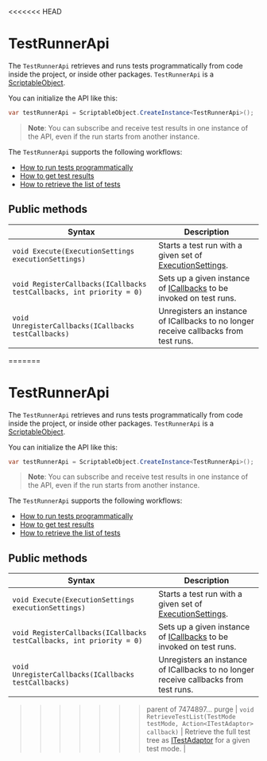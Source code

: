 <<<<<<< HEAD
# TestRunnerApi
The `TestRunnerApi` retrieves and runs tests programmatically from code inside the project, or inside other packages. `TestRunnerApi` is a [ScriptableObject](https://docs.unity3d.com/ScriptReference/ScriptableObject.html). 

You can initialize the API like this:

```c#
var testRunnerApi = ScriptableObject.CreateInstance<TestRunnerApi>();
```
> **Note**: You can subscribe and receive test results in one instance of the API, even if the run starts from another instance.

The `TestRunnerApi` supports the following workflows:
* [How to run tests programmatically](./extension-run-tests.md)
* [How to get test results](./extension-get-test-results.md)
* [How to retrieve the list of tests](./extension-retrieve-test-list.md)

## Public methods

| Syntax                                     | Description                                                  |
| ------------------------------------------ | ------------------------------------------------------------ |
| `void Execute(ExecutionSettings executionSettings)` | Starts a test run with a given set of [ExecutionSettings](./reference-execution-settings.md). |
| `void RegisterCallbacks(ICallbacks testCallbacks, int priority = 0)` | Sets up a given instance of [ICallbacks](./reference-icallbacks.md) to be invoked on test runs. |
| `void UnregisterCallbacks(ICallbacks testCallbacks)` | Unregisters an instance of ICallbacks to no longer receive callbacks from test runs. |
=======
# TestRunnerApi
The `TestRunnerApi` retrieves and runs tests programmatically from code inside the project, or inside other packages. `TestRunnerApi` is a [ScriptableObject](https://docs.unity3d.com/ScriptReference/ScriptableObject.html). 

You can initialize the API like this:

```c#
var testRunnerApi = ScriptableObject.CreateInstance<TestRunnerApi>();
```
> **Note**: You can subscribe and receive test results in one instance of the API, even if the run starts from another instance.

The `TestRunnerApi` supports the following workflows:
* [How to run tests programmatically](./extension-run-tests.md)
* [How to get test results](./extension-get-test-results.md)
* [How to retrieve the list of tests](./extension-retrieve-test-list.md)

## Public methods

| Syntax                                     | Description                                                  |
| ------------------------------------------ | ------------------------------------------------------------ |
| `void Execute(ExecutionSettings executionSettings)` | Starts a test run with a given set of [ExecutionSettings](./reference-execution-settings.md). |
| `void RegisterCallbacks(ICallbacks testCallbacks, int priority = 0)` | Sets up a given instance of [ICallbacks](./reference-icallbacks.md) to be invoked on test runs. |
| `void UnregisterCallbacks(ICallbacks testCallbacks)` | Unregisters an instance of ICallbacks to no longer receive callbacks from test runs. |
>>>>>>> parent of 7474897... purge
| `void RetrieveTestList(TestMode testMode, Action<ITestAdaptor> callback)` | Retrieve the full test tree as [ITestAdaptor](./reference-itest-adaptor.md) for a given test mode. |